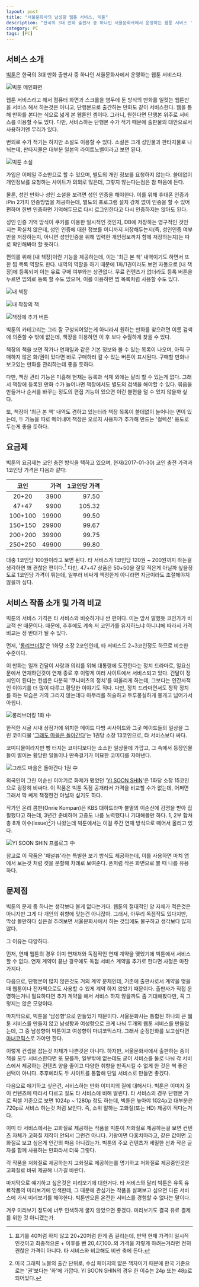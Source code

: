```yaml
---
layout: post
title: "서울문화사의 남성향 웹툰 서비스, 빅툰"
description: "한국의 3대 만화 출판사 중 하나인 서울문화사에서 운영하는 웹툰 서비스 '빅툰'을 소개한다."
category: PC
tags: [PC]
---
```


## 서비스 소개

[빅툰](http://www.big-toon.com/)은 한국의 3대 만화 출판사 중 하나인 서울문화사에서 운영하는 웹툰 서비스다.

![빅툰 메인화면](https://lh3.googleusercontent.com/-uAQ_qr8BfjQ/WJCg0QqaNNI/AAAAAAAAStQ/zgTBN9gozMc90J9ok__irAiZp3FbeAwZwCLcB/w600/big-toon-main.jpg "빅툰은 서울문화사에서 운영하는 웹툰 서비스다.")

웹툰 서비스라고 해서 컴퓨터 화면과 스크롤을 염두에 둔 방식의 만화를 일컷는 웹툰만을 서비스 해서 하는것은 아니고, 단행본으로 출간하는 만화도 같이 서비스한다.
웹을 통해 만화를 본다는 식으로 넓게 본 웹툰인 셈이다.
그러니, 원한다면 단행본 위주로 서비스를 이용할 수도 있다.
다만, 서비스하는 단행본 수가 적기 때문에 출판물의 대안으로서 사용하기엔 무리가 있다.

번외로 수가 적기는 하지만 소설도 이용할 수 있다.
소설은 크게 성인물과 판타지물로 나뉘는데, 판타지물은 대부분 일본의 라이트노벨이라고 보면 된다.

![빅툰 소설](https://lh3.googleusercontent.com/-W0FB4BnoKR0/WJChdUh8J8I/AAAAAAAAStY/yqHDA94TJk8Cdobp4ccR-19zYIfiMcLXQCLcB/w600/big-toon-novel.jpg "소설은 수가 적고 거의 성인물과 라이트노벨이다.")

가입은 이메일 주소만으로 할 수 있으며, 별도의 개인 정보를 요청하지 않는다.
쓸데없이 개인정보를 요청하는 사이트가 의외로 많은데, 그렇지 않는다는점은 참 마음에 든다.

물론, 성인 만화나 성인 소설을 보려면 성인 인증을 해야한다.
이를 위해 휴대폰 인증과 iPin 2가지 인증방법을 제공하는데,
별도의 프로그램 설치 강제 없이 인증을 할 수 있어 편하며
한번 인증하면 기억해두므로 다시 로그인한다고 다시 인증하지는 않아도 된다.

성인 인증 기억 방식이 쿠키를 이용한 일시적인 것인지, DB에 저장하는 영구적인 것인지는 확실치 않은데, 성인 인증에 대한 정보를 어디까지 저장해두는지(즉, 성인인증 여부만을 저장하는지, 아니면 성인인증을 위해 입력한 개인정보까지 함께 저장하는지)는 따로 확인해봐야 할 듯하다.

편의를 위해 [내 책장]이란 기능을 제공하는데,
이는 '최근 본 책' 내역이기도 하면서 또한 찜 목록 역할도 한다.
내역의 역할을 하기 때문에 1화/1권이라도 보면 자동으로 [내 책장]에 등록되며 이는 유료 구매 여부와는 상관없다.
무료 컨텐츠가 없더라도 등록 버튼을 누르면 임의로 등록 할 수도 있으며, 이를 이용하면 찜 목록처럼 사용할 수도 있다.

![내 책장](https://lh3.googleusercontent.com/-2ZNRP3SVhrg/WJCiz1ntQrI/AAAAAAAAStw/9-MAUwLXlMgZ6Yz5f6jueJKuRFX3o29oQCLcB/w600/big-toon-book-cage.jpg "한번이라도 보거나 추가 버튼을 누르면 책장에 등록된다.")

![내 착장의 책](https://lh3.googleusercontent.com/-BY9aEVerGgQ/WJCjG-VBrJI/AAAAAAAASuA/xV12MYZI_MA4x6rf1C28gMzvUU0ggGs4wCLcB/s550/big-toon-book-case-sub.jpg "책장의 책을 보면 기본 정보와 화/권 목록, 구매버튼이 표시된다.")

![책장에 추가 버튼](https://lh3.googleusercontent.com/-tvRX6UYT4Xs/WJCi_USKN9I/AAAAAAAASt4/P6GR0bvtZqYAPACEi3gPJ1eZpfnCkH-XQCLcB/w600/big-toon-book-cage-add.jpg "목록의 왼쪽 위와 왼쪽 아래에 있는 추가 버튼을 눌러 책장에 등록할 수도 있다.")

빅툰의 카테고리는 그리 잘 구성되어있는게 아니라서
원하는 만화를 찾으려면 이름 검색에 의존할 수 밖에 없는데,
책장을 이용하면 이 후 보다 수월하게 찾을 수 있다.

책장의 책을 보면 작가나 연재일과 같은 기본 정보와 볼 수 있는 목록이 나오며,
아직 구매하지 않은 화/권이 있다면 바로 구매하러 갈 수 있는 버튼이 표시된다.
구매할 만화나 보고있는 만화를 관리하는데 좋을 듯하다.

다만, 책장 관리 기능은 미흡해 현재는 등록과 삭제 외에는 달리 할 수 있는게 없다.
그래서 책장에 등록된 만화 수가 늘어나면 책장에서도 별도의 검색을 해야할 수 있다.
묶음을 만들거나 순서를 바꾸는 정도의 편집 기능이 있으면 이런 불편을 덜 수 있지 않을까 싶다.

또, 책장이 '최근 본 책' 내역도 겸하고 있는터라 책장 목록이 쓸데없이 늘어나는 면이 있는데,
두 기능을 따로 떼어내어 책장은 오로지 사용자가 추가해 만드는 '컬렉션' 용도로 두는게 좋을 듯하다.



## 요금제

빅툰의 요금제는 코인 충전 방식을 택하고 있으며, 현재(2017-01-30) 코인 충전 가격과 1코인당 가격은 다음과 같다:

   코인   |  가격  | 1코인당 가격
:--------:|-------:|-------------:
   20+20  |   3900 |    97.50
   47+47  |   9900 |   105.32
  100+100 |  19900 |    99.50
  150+150 |  29900 |    99.67
  200+200 |  39900 |    99.75
  250+250 |  49900 |    99.80

대충 1코인당 100원이라고 보면 된다.
타 서비스가 1코인당 120원 ~ 200원까지 하는걸 생각하면 꽤 괜찮은 편이다.[^1]
다만, 47+47 상품은 50+50을 잘못 적은게 아닐까 싶을정도로 1코인당 가격이 튀는데,
일부러 비싸게 책정한게 아니라면 지금이라도 조절해야지 않을까 싶다.

[^1]: 표기를 40처럼 하지 않고 20+20처럼 한게 좀 걸리는데, 만약 현재 가격이 일시적인것이고 최종적으론 + 이후를 뺀 20,47,100..의 가격을 저렇게 하려는거라면 전혀 괜찮은 가격이 아니다. 타 서비스와 비교해도 비싼 축에 든다.



## 서비스 작품 소개 및 가격 비교

빅툰의 서비스 가격은 타 서비스와 비슷하거나 싼 편이다.
이는 앞서 말했듯 코인가가 비교적 싼 때문이다.
때문에, 추후에도 계속 저 코인가를 유지하느냐 아니냐에 따라서 가격 비교는 정 반대가 될 수 있다.

먼저, '[롱리브더킹](http://www.big-toon.com/comic_list.php?unqno=1846)'은 1화당 소장 2코인인데, 타 서비스도 2~3코인정도 하므로 비슷한 수준이다.

이 만화는 일개 건달이 사랑과 의리를 위해 대통령에 도전한다는 정치 드라마로,
일요신문에서 연재하던것이 연재 종료 후 이렇게 여러 사이트에서 서비스되고 있다.
건달이 정치인이 된다는 컨셉은 다분히 '쿠니미츠의 정치'를 떠올리게 하는데,
그보다는 인간사적인 이야기를 더 많이 다루고 황당한 이야기도 적다.
다만, 정치 드라마면서도 정작 정치를 하는 모습은 거의 그리지 않는데다
마무리를 허술하고 두루뭉실하게 뭉개고 넘어가서 아쉽다.

![롱리브더킹 1화 中](https://lh3.googleusercontent.com/-2K6vx4SN1gw/WJCja7DM0kI/AAAAAAAASuI/mipaS_YJ39EJ7mH_n-hzuIayAhAPDQ5nwCLcB/w232/long-live-the-king-1-001-008-4.jpg "차는법도 참 각양각색이라고 생각했던 이 얘기가 결국 정치에 뛰어드는 계기 중 하나가 된다.")

한적한 시골 시내 상점가에 위치한 메이드 다방 씨사이드와 그곳 메이드들의 일상을 그린 코미디물 '[그래도 마을은 돌아간다](http://www.big-toon.com/comic_list.php?unqno=2108)'는 1권당 소장 13코인으로, 타 서비스보다 싸다.

코미디물이라지만 빵 터지는 코미디보다는 소소한 일상물에 가깝고,
그 속에서 등장인물들이 벌이는 황당한 일들이나 딴죽걸기가 미묘한 코미디를 자아낸다.

![그래도 마을은 돌아간다 1권 中](https://lh3.googleusercontent.com/-rNHINHOYSe8/WJCoNLdu7pI/AAAAAAAASvA/Ez0vHMlsOYIH1t1IKW6XfoMfiho9yCAXACLcB/w320/soremachi_01-p009-6.jpg "일상과 황당함, 그리고 딴죽 사이에서 미묘한 코미디를 자아낸다.")

외국인이 그린 이순신 이야기로 화제가 됐었던 '[YI SOON SHIN](http://www.big-toon.com/comic_list.php?unqno=2339)'은 1화당 소장 15코인으로 굉장히 비싸다.
이 작품은 빅툰 독점 공개라서 가격을 비교할 수가 없는데, 어쩌면 그래서 막 쎄게 책정한건 아닐까 싶기도 하다.

작가인 온리 콤판(Onrie Kompan)은 KBS 대하드라마 불멸의 이순신에 감명을 받아 집필했다고 하는데, 3년간 준비하며 고증도 나름 노력했다니 기대해볼만 하다.
1, 2부 합쳐 총 8개 이슈(Issue)[^2]가 나왔는데 빅툰에서는 이걸 주간 연재 방식으로 떼어서 올리고 있다.

[^2]: 미국 그래픽 노블의 출간 단위로, 수십 페이지의 얇은 책자이기 때문에 한국 기준으로는 '권'보다는 '화'에 가깝다. YI SOON SHIN의 경우 한 이슈는 24p 또는 48p로 되어있다.

![YI SOON SHIN 프롤로그 中](https://lh3.googleusercontent.com/-CMThqJQV0gY/WJCucKdkIBI/AAAAAAAASvU/-Nhj5q_8cg45HLr0iDKwrjeNJpuKwF6gwCLcB/w307/yi-soon-shin-000-009-1.jpg "YI SOON SHIN은 이순신의 일대기를 그린 그래픽노블로, 빅툰 독점 공개다.")

참고로 이 작품은 '패널뷰'라는 특별한 보기 방식도 제공하는데,
이를 사용하면 마치 앱에서 보는것 처럼 컷을 분할해 차례로 보여준다.
폰처럼 작은 화면으로 볼 때 나름 유용하다.



## 문제점

빅툰의 문제 중 하나는 생각보다 볼게 없다는거다.
웹툰의 절대적인 양 자체가 적은것은 아니지만 그게 다 개인의 취향에 맞는건 아니잖아.
그래서, 아무리 독점작도 있다지만, 막상 볼만하다 싶은걸 추려보면 서울문화사에서 하는 것임에도 불구하고 생각보다 많지 않다.

그 이유는 다양하다.

먼저, 연재 웹툰의 경우 이미 연재처와 독점적인 연재 계약을 맺었기에 빅툰에서 서비스 할 수 없다.
연재 계약이 끝난 경우에도 독점 서비스 계약을 추가로 한다면 사정은 마찬가지다.

다음으로, 단행본이 많지 않은것도 거의 계약 문제인데,
기존에 출판사로서 계약을 맺을 때 웹툰이나 전자책으로도 사용할 수 있게 계약 하지 않았기 때문이다.
출판사가 직접 운영하는거니 필요하다면 추가 계약을 해서 서비스 하지 않을까도 좀 기대해봤다만, 꼭 그렇지는 않은 모양이다.

마지막으로, 빅툰을 '남성향'으로 만들었기 때문이다.
서울문화사는 통합된 하나의 큰 웹툰 서비스를 만들지 않고
남성향과 여성향으로 크게 나눠 두개의 웹툰 서비스를 만들었는데,
그 중 남성향이 빅툰이고 여성향이 마녀코믹스다.
그래서 순정만화를 보고싶다면 [마녀코믹스](http://www.mcomics.co.kr/)로 가야만 한다.

이렇게 컨셉을 잡는것 자체가 나쁜것은 아니다.
하지만, 서울문화사에서 출판하는 종이책을 모두 서비스한다면 또 모를까,
일부밖에 없는데도 굳이 서비스를 둘로 나눠 각 서비스에서 제공하는 컨텐츠 양을 줄이고
다양한 취향을 만족시킬 수 없게 한 것은 썩 좋은 선택이 아니다.
추후에라도 두 사이트를 통합해 단일 서비스로 만들면 좋겠다.

다음으로 얘기하고 싶은건, 서비스하는 만화 이미지의 질에 대해서다.
빅툰은 이미지 질이 컨텐츠에 따라서 다르고 질도 타 서비스에 비해 딸린다.
타 서비스의 경우 단행본 가로 픽셀 기준으로 보면 1024p ~ 1280p 정도 하는데,
빅툰은 높아야 1024p고 대부분은 720p로 서비스 하는것 처럼 보인다.
즉, 소위 말하는 고화질(또는 HD) 제공이 적다는거다.

이미 타 서비스에서는 고화질로 제공하는 작품을
빅툰이 저화질로 제공하는걸 보면 컨텐츠 자체가 고화질 제작이 안되서 그런건 아니다.
기왕이면 다홍치마라고, 같은 값이면 고화질로 보고 싶은게 인간의 마음 아니겠는가.
빅툰의 주요 컨텐츠가 세밀한 선과 작은 글자를 함께 사용하는 만화라서 더욱 그렇다.

각 작품을 저화질로 제공하는지 고화질로 제공하는를 명기하고
저화질로 제공중인것은 고화질로 바꿔 제공해 나가길 바란다.

마지막으로 얘기하고 싶은것은 미리보기에 대한거다.
타 서비스와 달리 빅툰은 유독 유료작품의 미리보기에 인색한데,
그 때문에 관심가는 작품을 살펴보고 싶으면 다른 서비스에 가서 미리보기를 해야한다.
빅툰만으론 온전한 서비스를 경험할 수 없다는 말이다.

겨우 미리보기 정도에 너무 인색하게 굴지 않았으면 좋겠다.
미리보기도 결국 유료 결제를 위한 것 아니겠는가.
